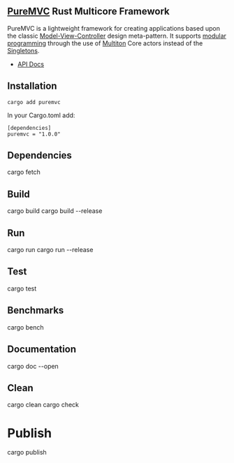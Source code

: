 ## [PureMVC](https://puremvc.org) Rust Multicore Framework

PureMVC is a lightweight framework for creating applications based upon the classic [Model-View-Controller](http://en.wikipedia.org/wiki/Model-view-controller) design meta-pattern. It supports [modular programming](http://en.wikipedia.org/wiki/Modular_programming) through the use of [Multiton](http://en.wikipedia.org/wiki/Multiton) Core actors instead of the [Singletons](http://en.wikipedia.org/wiki/Singleton_pattern).
* [API Docs]()

## Installation

`cargo add puremvc`

In your Cargo.toml add:

```
[dependencies]
puremvc = "1.0.0"
```

## Dependencies
cargo fetch

## Build
cargo build
cargo build --release

## Run
cargo run
cargo run --release

## Test
cargo test

## Benchmarks
cargo bench

## Documentation
cargo doc --open

## Clean
cargo clean
cargo check

# Publish
cargo publish
